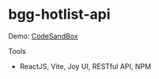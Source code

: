 # bgg-hotlist-api
Demo: [CodeSandBox](https://codesandbox.io/s/github/tinalr/bgg-hotlist-api)

Tools
- ReactJS, Vite, Joy UI, RESTful API, NPM
